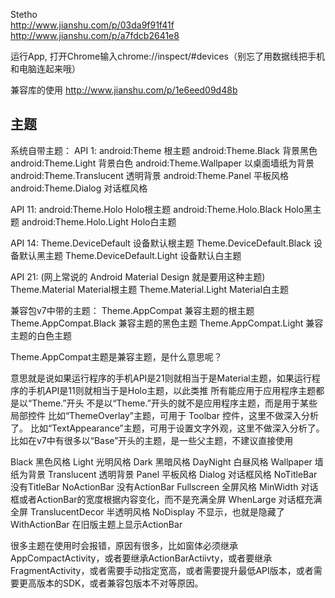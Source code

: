 Stetho  
http://www.jianshu.com/p/03da9f91f41f
http://www.jianshu.com/p/a7fdcb2641e8

运行App, 打开Chrome输入chrome://inspect/#devices（别忘了用数据线把手机和电脑连起来哦）

兼容库的使用
http://www.jianshu.com/p/1e6eed09d48b


## 主题
系统自带主题：
API 1:
android:Theme 根主题
android:Theme.Black 背景黑色
android:Theme.Light 背景白色
android:Theme.Wallpaper 以桌面墙纸为背景
android:Theme.Translucent 透明背景
android:Theme.Panel 平板风格
android:Theme.Dialog 对话框风格

API 11:
android:Theme.Holo Holo根主题
android:Theme.Holo.Black Holo黑主题
android:Theme.Holo.Light Holo白主题

API 14:
Theme.DeviceDefault 设备默认根主题
Theme.DeviceDefault.Black 设备默认黑主题
Theme.DeviceDefault.Light 设备默认白主题

API 21: (网上常说的 Android Material Design 就是要用这种主题)
Theme.Material Material根主题
Theme.Material.Light Material白主题


兼容包v7中带的主题：
Theme.AppCompat 兼容主题的根主题
Theme.AppCompat.Black 兼容主题的黑色主题
Theme.AppCompat.Light 兼容主题的白色主题

Theme.AppCompat主题是兼容主题，是什么意思呢？

意思就是说如果运行程序的手机API是21则就相当于是Material主题，如果运行程序的手机API是11则就相当于是Holo主题，以此类推
所有能应用于应用程序主题都是以“Theme.”开头
不是以“Theme.”开头的就不是应用程序主题，而是用于某些局部控件
比如“ThemeOverlay”主题，可用于 Toolbar 控件，这里不做深入分析了。
比如“TextAppearance”主题，可用于设置文字外观，这里不做深入分析了。
比如在v7中有很多以“Base”开头的主题，是一些父主题，不建议直接使用

Black 黑色风格
Light 光明风格
Dark 黑暗风格
DayNight 白昼风格
Wallpaper 墙纸为背景
Translucent 透明背景
Panel 平板风格
Dialog 对话框风格
NoTitleBar 没有TitleBar
NoActionBar 没有ActionBar
Fullscreen 全屏风格
MinWidth 对话框或者ActionBar的宽度根据内容变化，而不是充满全屏
WhenLarge 对话框充满全屏
TranslucentDecor 半透明风格
NoDisplay 不显示，也就是隐藏了
WithActionBar 在旧版主题上显示ActionBar

很多主题在使用时会报错，原因有很多，比如窗体必须继承AppCompactActivity，或者要继承ActionBarActiivty，或者要继承FragmentActivity，或者需要手动指定宽高，或者需要提升最低API版本，或者需要更高版本的SDK，或者兼容包版本不对等原因。

